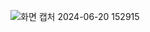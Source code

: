 ![화면 캡처 2024-06-20 152915](https://github.com/SKU-Front-Clone-4/SKU_Front_Clone_4/assets/127464935/ca1d9a77-4c9c-4279-bb94-deda8089be71)
